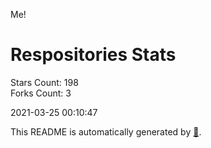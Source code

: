 Me!

# Respositories Stats
Stars Count: 198  
Forks Count: 3

2021-03-25 00:10:47  

This README is automatically generated by [🐰](https://github.com/rnitta/rnitta).

